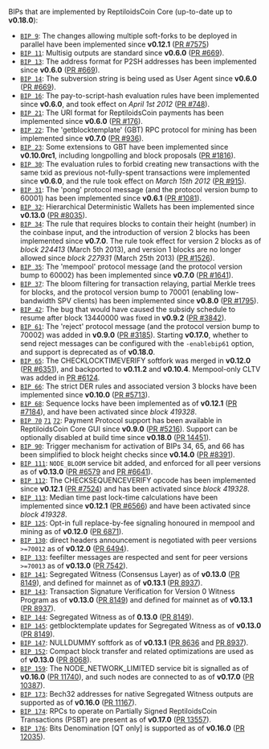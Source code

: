 BIPs that are implemented by ReptiloidsCoin Core (up-to-date up to **v0.18.0**):

* [`BIP 9`](https://github.com/reptiloidscoin/bips/blob/master/bip-0009.mediawiki): The changes allowing multiple soft-forks to be deployed in parallel have been implemented since **v0.12.1**  ([PR #7575](https://github.com/mraksoll4/reptiloidscoin/pull/7575))
* [`BIP 11`](https://github.com/reptiloidscoin/bips/blob/master/bip-0011.mediawiki): Multisig outputs are standard since **v0.6.0** ([PR #669](https://github.com/mraksoll4/reptiloidscoin/pull/669)).
* [`BIP 13`](https://github.com/reptiloidscoin/bips/blob/master/bip-0013.mediawiki): The address format for P2SH addresses has been implemented since **v0.6.0** ([PR #669](https://github.com/mraksoll4/reptiloidscoin/pull/669)).
* [`BIP 14`](https://github.com/reptiloidscoin/bips/blob/master/bip-0014.mediawiki): The subversion string is being used as User Agent since **v0.6.0** ([PR #669](https://github.com/mraksoll4/reptiloidscoin/pull/669)).
* [`BIP 16`](https://github.com/reptiloidscoin/bips/blob/master/bip-0016.mediawiki): The pay-to-script-hash evaluation rules have been implemented since **v0.6.0**, and took effect on *April 1st 2012* ([PR #748](https://github.com/mraksoll4/reptiloidscoin/pull/748)).
* [`BIP 21`](https://github.com/reptiloidscoin/bips/blob/master/bip-0021.mediawiki): The URI format for ReptiloidsCoin payments has been implemented since **v0.6.0** ([PR #176](https://github.com/mraksoll4/reptiloidscoin/pull/176)).
* [`BIP 22`](https://github.com/reptiloidscoin/bips/blob/master/bip-0022.mediawiki): The 'getblocktemplate' (GBT) RPC protocol for mining has been implemented since **v0.7.0** ([PR #936](https://github.com/mraksoll4/reptiloidscoin/pull/936)).
* [`BIP 23`](https://github.com/reptiloidscoin/bips/blob/master/bip-0023.mediawiki): Some extensions to GBT have been implemented since **v0.10.0rc1**, including longpolling and block proposals ([PR #1816](https://github.com/mraksoll4/reptiloidscoin/pull/1816)).
* [`BIP 30`](https://github.com/reptiloidscoin/bips/blob/master/bip-0030.mediawiki): The evaluation rules to forbid creating new transactions with the same txid as previous not-fully-spent transactions were implemented since **v0.6.0**, and the rule took effect on *March 15th 2012* ([PR #915](https://github.com/mraksoll4/reptiloidscoin/pull/915)).
* [`BIP 31`](https://github.com/reptiloidscoin/bips/blob/master/bip-0031.mediawiki): The 'pong' protocol message (and the protocol version bump to 60001) has been implemented since **v0.6.1** ([PR #1081](https://github.com/mraksoll4/reptiloidscoin/pull/1081)).
* [`BIP 32`](https://github.com/reptiloidscoin/bips/blob/master/bip-0032.mediawiki): Hierarchical Deterministic Wallets has been implemented since **v0.13.0** ([PR #8035](https://github.com/mraksoll4/reptiloidscoin/pull/8035)).
* [`BIP 34`](https://github.com/reptiloidscoin/bips/blob/master/bip-0034.mediawiki): The rule that requires blocks to contain their height (number) in the coinbase input, and the introduction of version 2 blocks has been implemented since **v0.7.0**. The rule took effect for version 2 blocks as of *block 224413* (March 5th 2013), and version 1 blocks are no longer allowed since *block 227931* (March 25th 2013) ([PR #1526](https://github.com/mraksoll4/reptiloidscoin/pull/1526)).
* [`BIP 35`](https://github.com/reptiloidscoin/bips/blob/master/bip-0035.mediawiki): The 'mempool' protocol message (and the protocol version bump to 60002) has been implemented since **v0.7.0** ([PR #1641](https://github.com/mraksoll4/reptiloidscoin/pull/1641)).
* [`BIP 37`](https://github.com/reptiloidscoin/bips/blob/master/bip-0037.mediawiki): The bloom filtering for transaction relaying, partial Merkle trees for blocks, and the protocol version bump to 70001 (enabling low-bandwidth SPV clients) has been implemented since **v0.8.0** ([PR #1795](https://github.com/mraksoll4/reptiloidscoin/pull/1795)).
* [`BIP 42`](https://github.com/reptiloidscoin/bips/blob/master/bip-0042.mediawiki): The bug that would have caused the subsidy schedule to resume after block 13440000 was fixed in **v0.9.2** ([PR #3842](https://github.com/mraksoll4/reptiloidscoin/pull/3842)).
* [`BIP 61`](https://github.com/reptiloidscoin/bips/blob/master/bip-0061.mediawiki): The 'reject' protocol message (and the protocol version bump to 70002) was added in **v0.9.0** ([PR #3185](https://github.com/mraksoll4/reptiloidscoin/pull/3185)). Starting **v0.17.0**, whether to send reject messages can be configured with the `-enablebip61` option, and support is deprecated as of **v0.18.0**.
* [`BIP 65`](https://github.com/reptiloidscoin/bips/blob/master/bip-0065.mediawiki): The CHECKLOCKTIMEVERIFY softfork was merged in **v0.12.0** ([PR #6351](https://github.com/mraksoll4/reptiloidscoin/pull/6351)), and backported to **v0.11.2** and **v0.10.4**. Mempool-only CLTV was added in [PR #6124](https://github.com/mraksoll4/reptiloidscoin/pull/6124).
* [`BIP 66`](https://github.com/reptiloidscoin/bips/blob/master/bip-0066.mediawiki): The strict DER rules and associated version 3 blocks have been implemented since **v0.10.0** ([PR #5713](https://github.com/mraksoll4/reptiloidscoin/pull/5713)).
* [`BIP 68`](https://github.com/reptiloidscoin/bips/blob/master/bip-0068.mediawiki): Sequence locks have been implemented as of **v0.12.1**  ([PR #7184](https://github.com/mraksoll4/reptiloidscoin/pull/7184)), and have been activated since *block 419328*.
* [`BIP 70`](https://github.com/reptiloidscoin/bips/blob/master/bip-0070.mediawiki) [`71`](https://github.com/reptiloidscoin/bips/blob/master/bip-0071.mediawiki) [`72`](https://github.com/reptiloidscoin/bips/blob/master/bip-0072.mediawiki): Payment Protocol support has been available in ReptiloidsCoin Core GUI since **v0.9.0** ([PR #5216](https://github.com/mraksoll4/reptiloidscoin/pull/5216)). Support can be optionally disabled at build time since **v0.18.0** ([PR 14451](https://github.com/mraksoll4/reptiloidscoin/pull/14451)).
* [`BIP 90`](https://github.com/reptiloidscoin/bips/blob/master/bip-0090.mediawiki): Trigger mechanism for activation of BIPs 34, 65, and 66 has been simplified to block height checks since **v0.14.0** ([PR #8391](https://github.com/mraksoll4/reptiloidscoin/pull/8391)).
* [`BIP 111`](https://github.com/reptiloidscoin/bips/blob/master/bip-0111.mediawiki): `NODE_BLOOM` service bit added, and enforced for all peer versions as of **v0.13.0** ([PR #6579](https://github.com/mraksoll4/reptiloidscoin/pull/6579) and [PR #6641](https://github.com/mraksoll4/reptiloidscoin/pull/6641)).
* [`BIP 112`](https://github.com/reptiloidscoin/bips/blob/master/bip-0112.mediawiki): The CHECKSEQUENCEVERIFY opcode has been implemented since **v0.12.1** ([PR #7524](https://github.com/mraksoll4/reptiloidscoin/pull/7524)) and has been activated since *block 419328*.
* [`BIP 113`](https://github.com/reptiloidscoin/bips/blob/master/bip-0113.mediawiki): Median time past lock-time calculations have been implemented since **v0.12.1** ([PR #6566](https://github.com/mraksoll4/reptiloidscoin/pull/6566)) and have been activated since *block 419328*.
* [`BIP 125`](https://github.com/reptiloidscoin/bips/blob/master/bip-0125.mediawiki): Opt-in full replace-by-fee signaling honoured in mempool and mining as of **v0.12.0** ([PR 6871](https://github.com/mraksoll4/reptiloidscoin/pull/6871)).
* [`BIP 130`](https://github.com/reptiloidscoin/bips/blob/master/bip-0130.mediawiki): direct headers announcement is negotiated with peer versions `>=70012` as of **v0.12.0** ([PR 6494](https://github.com/mraksoll4/reptiloidscoin/pull/6494)).
* [`BIP 133`](https://github.com/reptiloidscoin/bips/blob/master/bip-0133.mediawiki): feefilter messages are respected and sent for peer versions `>=70013` as of **v0.13.0** ([PR 7542](https://github.com/mraksoll4/reptiloidscoin/pull/7542)).
* [`BIP 141`](https://github.com/reptiloidscoin/bips/blob/master/bip-0141.mediawiki): Segregated Witness (Consensus Layer) as of **v0.13.0** ([PR 8149](https://github.com/mraksoll4/reptiloidscoin/pull/8149)), and defined for mainnet as of **v0.13.1** ([PR 8937](https://github.com/mraksoll4/reptiloidscoin/pull/8937)).
* [`BIP 143`](https://github.com/reptiloidscoin/bips/blob/master/bip-0143.mediawiki): Transaction Signature Verification for Version 0 Witness Program as of **v0.13.0** ([PR 8149](https://github.com/mraksoll4/reptiloidscoin/pull/8149)) and defined for mainnet as of **v0.13.1** ([PR 8937](https://github.com/mraksoll4/reptiloidscoin/pull/8937)).
* [`BIP 144`](https://github.com/reptiloidscoin/bips/blob/master/bip-0144.mediawiki): Segregated Witness as of **0.13.0** ([PR 8149](https://github.com/mraksoll4/reptiloidscoin/pull/8149)).
* [`BIP 145`](https://github.com/reptiloidscoin/bips/blob/master/bip-0145.mediawiki): getblocktemplate updates for Segregated Witness as of **v0.13.0** ([PR 8149](https://github.com/mraksoll4/reptiloidscoin/pull/8149)).
* [`BIP 147`](https://github.com/reptiloidscoin/bips/blob/master/bip-0147.mediawiki): NULLDUMMY softfork as of **v0.13.1** ([PR 8636](https://github.com/mraksoll4/reptiloidscoin/pull/8636) and [PR 8937](https://github.com/mraksoll4/reptiloidscoin/pull/8937)).
* [`BIP 152`](https://github.com/reptiloidscoin/bips/blob/master/bip-0152.mediawiki): Compact block transfer and related optimizations are used as of **v0.13.0** ([PR 8068](https://github.com/mraksoll4/reptiloidscoin/pull/8068)).
* [`BIP 159`](https://github.com/reptiloidscoin/bips/blob/master/bip-0159.mediawiki): The NODE_NETWORK_LIMITED service bit is signalled as of **v0.16.0** ([PR 11740](https://github.com/mraksoll4/reptiloidscoin/pull/11740)), and such nodes are connected to as of **v0.17.0** ([PR 10387](https://github.com/mraksoll4/reptiloidscoin/pull/10387)).
* [`BIP 173`](https://github.com/reptiloidscoin/bips/blob/master/bip-0173.mediawiki): Bech32 addresses for native Segregated Witness outputs are supported as of **v0.16.0** ([PR 11167](https://github.com/mraksoll4/reptiloidscoin/pull/11167)).
* [`BIP 174`](https://github.com/reptiloidscoin/bips/blob/master/bip-0174.mediawiki): RPCs to operate on Partially Signed ReptiloidsCoin Transactions (PSBT) are present as of **v0.17.0** ([PR 13557](https://github.com/mraksoll4/reptiloidscoin/pull/13557)).
* [`BIP 176`](https://github.com/reptiloidscoin/bips/blob/master/bip-0176.mediawiki): Bits Denomination [QT only] is supported as of **v0.16.0** ([PR 12035](https://github.com/mraksoll4/reptiloidscoin/pull/12035)).
